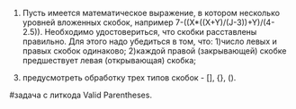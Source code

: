 1. Пусть имеется математическое выражение, в котором несколько уровней вложенных скобок, например 7-((X*((X+Y)/(J-3))+Y)/(4-2.5)). Необходимо удостовериться, что скобки расставлены правильно. Для этого надо убедиться в том, что:
1)число левых и правых скобок одинаково;
2)каждой правой (закрывающей) скобке предшествует левая (открывающая) скобка;
3) предусмотреть обработку трех типов скобок - [], {}, ().



#задача с литкода Valid Parentheses.